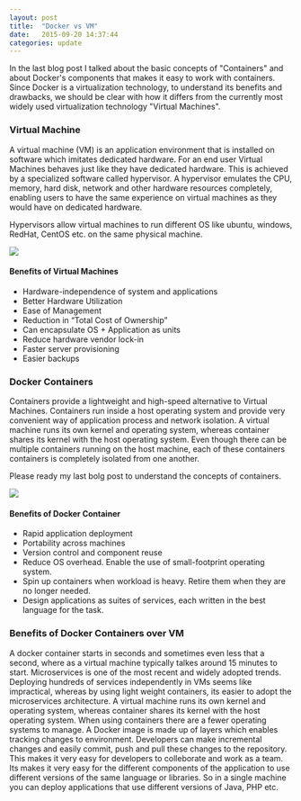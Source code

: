 ```yaml
---
layout: post
title:  "Docker vs VM"
date:   2015-09-20 14:37:44
categories: update
---
```


In the last blog post I talked about the basic concepts of "Containers" and about Docker's components that makes it easy to work with containers. Since Docker is a virtualization technology, to understand its benefits and drawbacks, we should be clear with how it differs from the currently most widely used virtualization technology "Virtual Machines".

 
### Virtual Machine

A virtual machine (VM) is an application environment that is installed on software which imitates dedicated hardware.  For an end user  Virtual Machines behaves just like they have dedicated hardware. This is achieved by a specialized software called hypervisor. A hypervisor emulates the CPU, memory, hard disk, network and other hardware resources completely, enabling users to have the same experience on virtual machines as they would have on dedicated hardware. 

Hypervisors allow virtual machines to run different OS like ubuntu, windows, RedHat, CentOS etc. on the same physical machine. 

<img src="{{ site.baseurl }}/images/posts/2015/docker-vs-vm/virtual-machine-diagram.png" class="half-fit image">

#### Benefits of Virtual Machines

* Hardware-independence of system and applications
* Better Hardware Utilization
* Ease of Management
* Reduction in “Total Cost of Ownership”
* Can encapsulate OS + Application as units
* Reduce hardware vendor lock-in
* Faster server provisioning
* Easier backups
 

### Docker Containers

Containers provide a lightweight and high-speed alternative to Virtual Machines. Containers run inside a host operating system and provide very convenient way of application process and network isolation. A virtual machine runs its own kernel and operating system, whereas container shares its kernel with the host operating system. Even though there can be multiple containers running on the host machine, each of these containers containers is completely isolated from one another.

Please ready my last bolg post to understand the concepts of containers.  

<img src="{{ site.baseurl }}/images/posts/2015/docker-vs-vm/virtual-machine-diagram.png" class="half-fit image">

#### Benefits of Docker Container

* Rapid application deployment
* Portability across machines
* Version control and component reuse
* Reduce OS overhead. Enable the use of small-footprint operating system. 
* Spin up containers when workload is heavy. Retire them when they are no longer needed. 
* Design applications as suites of services, each written in the best language for the task.
 

### Benefits of Docker Containers over VM

A docker container starts in seconds and sometimes even less that a second, where as a virtual machine typically talkes around 15 minutes to start. 
Microservices is one of the most recent and widely adopted trends. Deploying hundreds of services independently in VMs seems like impractical, whereas by using light weight containers, its easier to adopt the microservices architecture.
A virtual machine runs its own kernel and operating system, whereas container shares its kernel with the host operating system. When using containers there are a fewer operating systems to manage.
A Docker image is made up of layers which enables tracking changes to environment. Developers can make incremental changes and easily commit, push and pull these changes to the repository.  This makes it very easy for developers to colleborate and work as a team. 
Its makes it very easy for the different components of the application to use different versions of the same language or libraries.  So in a single machine you can deploy applications that use different versions of Java, PHP etc.